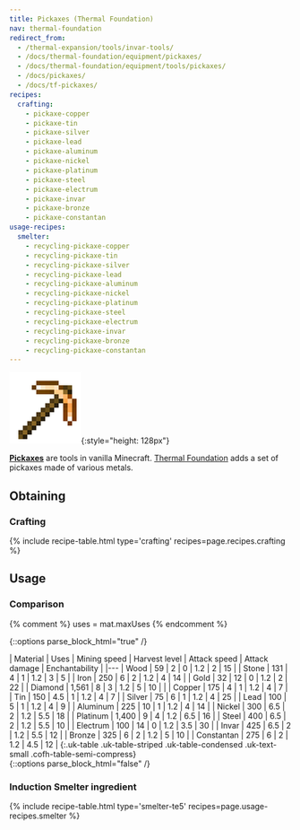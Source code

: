 ```yaml
---
title: Pickaxes (Thermal Foundation)
nav: thermal-foundation
redirect_from:
  - /thermal-expansion/tools/invar-tools/
  - /docs/thermal-foundation/equipment/pickaxes/
  - /docs/thermal-foundation/equipment/tools/pickaxes/
  - /docs/pickaxes/
  - /docs/tf-pickaxes/
recipes:
  crafting:
    - pickaxe-copper
    - pickaxe-tin
    - pickaxe-silver
    - pickaxe-lead
    - pickaxe-aluminum
    - pickaxe-nickel
    - pickaxe-platinum
    - pickaxe-steel
    - pickaxe-electrum
    - pickaxe-invar
    - pickaxe-bronze
    - pickaxe-constantan
usage-recipes:
  smelter:
    - recycling-pickaxe-copper
    - recycling-pickaxe-tin
    - recycling-pickaxe-silver
    - recycling-pickaxe-lead
    - recycling-pickaxe-aluminum
    - recycling-pickaxe-nickel
    - recycling-pickaxe-platinum
    - recycling-pickaxe-steel
    - recycling-pickaxe-electrum
    - recycling-pickaxe-invar
    - recycling-pickaxe-bronze
    - recycling-pickaxe-constantan
---
```


![Pickaxes](/assets/images/thermal-foundation/pickaxes.gif){:style="height: 128px"}


**[Pickaxes](https://minecraft.gamepedia.com/Pickaxe)** are tools in vanilla
Minecraft. [Thermal Foundation](/docs/thermal-foundation/) adds a set of
pickaxes made of various metals.


Obtaining
---------

### Crafting
{% include recipe-table.html type='crafting' recipes=page.recipes.crafting %}


Usage
-----

### Comparison
{% comment %}
uses = mat.maxUses
{% endcomment %}

{::options parse_block_html="true" /}
<div class="uk-overflow-container">
| Material | Uses | Mining speed | Harvest level | Attack speed | Attack damage | Enchantability |
|---
| Wood | 59 | 2 | 0 | 1.2 | 2 | 15 |
| Stone | 131 | 4 | 1 | 1.2 | 3 | 5 |
| Iron | 250 | 6 | 2 | 1.2 | 4 | 14 |
| Gold | 32 | 12 | 0 | 1.2 | 2 | 22 |
| Diamond | 1,561 | 8 | 3 | 1.2 | 5 | 10 |
|
| Copper | 175 | 4 | 1 | 1.2 | 4 | 7 |
| Tin | 150 | 4.5 | 1 | 1.2 | 4 | 7 |
| Silver | 75 | 6 | 1 | 1.2 | 4 | 25 |
| Lead | 100 | 5 | 1 | 1.2 | 4 | 9 |
| Aluminum | 225 | 10 | 1 | 1.2 | 4 | 14 |
| Nickel | 300 | 6.5 | 2 | 1.2 | 5.5 | 18 |
| Platinum | 1,400 | 9 | 4 | 1.2 | 6.5 | 16 |
| Steel | 400 | 6.5 | 2 | 1.2 | 5.5 | 10 |
| Electrum | 100 | 14 | 0 | 1.2 | 3.5 | 30 |
| Invar | 425 | 6.5 | 2 | 1.2 | 5.5 | 12 |
| Bronze | 325 | 6 | 2 | 1.2 | 5 | 10 |
| Constantan | 275 | 6 | 2 | 1.2 | 4.5 | 12 |
{:.uk-table .uk-table-striped .uk-table-condensed .uk-text-small .cofh-table-semi-compress}
</div>
{::options parse_block_html="false" /}

### Induction Smelter ingredient
{% include recipe-table.html type='smelter-te5' recipes=page.usage-recipes.smelter %}
